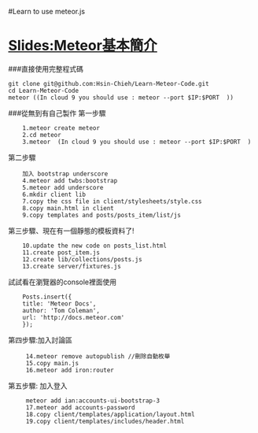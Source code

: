 #Learn to use meteor.js

<a href="http://slides.com/hsin-chieh/meteor-js"><h1>Slides:Meteor基本簡介</h1></a>

###直接使用完整程式碼
``` 
git clone git@github.com:Hsin-Chieh/Learn-Meteor-Code.git
cd Learn-Meteor-Code
meteor ((In cloud 9 you should use : meteor --port $IP:$PORT  ))
``` 
###從無到有自己製作
第一步驟
```    
    1.meteor create meteor
    2.cd meteor
    3.meteor  (In cloud 9 you should use : meteor --port $IP:$PORT  )
 ```           
第二步驟
```    
    加入 bootstrap underscore
    4.meteor add twbs:bootstrap
    5.meteor add underscore
    6.mkdir client lib 
    7.copy the css file in client/stylesheets/style.css
    8.copy main.html in client
    9.copy templates and posts/posts_item/list/js 
```
第三步驟、現在有一個靜態的模板資料了!
```    
    10.update the new code on posts_list.html
    11.create post_item.js
    12.create lib/collections/posts.js
    13.create server/fixtures.js
```
試試看在瀏覽器的console裡面使用
```
    Posts.insert({
    title: 'Meteor Docs',
    author: 'Tom Coleman', 
    url: 'http://docs.meteor.com'
    });
```        
第四步驟:加入討論區
    
```
     14.meteor remove autopublish //刪除自動枚舉
     15.copy main.js
     16.meteor add iron:router
```    
       
第五步驟:
    加入登入
```
     meteor add ian:accounts-ui-bootstrap-3
     17.meteor add accounts-password
     18.copy client/templates/application/layout.html
     19.copy client/templates/includes/header.html
```    
